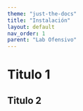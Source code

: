 ```yaml
---
theme: "just-the-docs"
title: "Instalación"
layout: default
nav_order: 1
parent: "Lab Ofensivo" 
---
```

# Titulo 1
## Titulo 2
